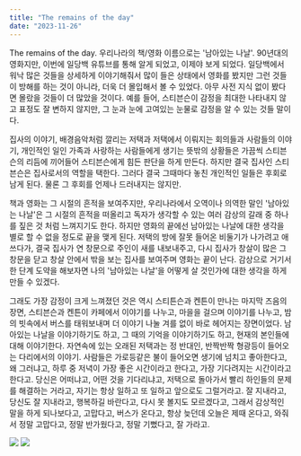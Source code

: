 ```yaml
---
title: "The remains of the day"
date: "2023-11-26"
---
```


The remains of the day. 우리나라의 책/영화 이름으로는 '남아있는 나날'. 90년대의 영화지만, 이번에 일당백 유튜브를 통해 알게 되었고, 이제야 보게 되었다. 일당백에서 워낙 많은 것들을 상세하게 이야기해줘서 많이 들은 상태에서 영화를 봤지만 그런 것들이 방해를 하는 것이 아니라, 더욱 더 몰입해서 볼 수 있었다. 아무 사전 지식 없이 봤다면 몰랐을 것들이 더 많았을 것이다. 예를 들어, 스티븐슨이 감정을 최대한 나타내지 않고 표정도 잘 변하지 않지만, 그 눈과 눈에 고여있는 눈물로 감정을 알 수 있는 것들 말이다.



집사의 이야기, 배경음악처럼 깔리는 저택과 저택에서 이뤄지는 회의들과 사람들의 이야기, 개인적인 일인 가족과 사랑하는 사람들에게 생기는 뜻밖의 상황들은 가끔씩 스티븐슨의 리듬에 끼어들어 스티븐슨에게 힘든 판단을 하게 만든다. 하지만 결국 집사인 스티븐슨은 집사로서의 역할을 택한다. 그러다 결국 그때마다 놓친 개인적인 일들은 후회로 남게 된다. 물론 그 후회를 언제나 드러내지는 않지만.



책과 영화는 그 시절의 흔적을 보여주지만, 우리나라에서 오역이나 의역한 말인 '남아있는 나날'은 그 시절의 흔적을 떠올리고 독자가 생각할 수 있는 여러 감상의 갈래 중 하나를 짚은 것 처럼 느껴지기도 한다. 하지만 영화의 끝에선 남아있는 나날에 대한 생각을 별로 할 수 없을 정도로 끝을 맺게 된다. 저택의 방에 잘못 들어온 비둘기가 나가려고 애쓰다가, 결국 집사가 연 창문으로 주인이 새를 내보내주고, 다시 집사가 창살이 많은 그 창문을 닫고 창살 안에서 밖을 보는 집사를 보여주며 영화는 끝이 난다. 감상으로 거기서 한 단계 도약을 해보자면 나의 '남아있는 나날'을 어떻게 살 것인가에 대한 생각을 하게 만들 수 있겠다.



그래도 가장 감정이 크게 느껴졌던 것은 역시 스티튼슨과 켄튼이 만나는 마지막 즈음의 장면, 스티븐슨과 켄튼이 카페에서 이야기를 나누고, 마을을 걸으며 이야기를 나누고, 밤의 빗속에서 버스를 태워보내며 더 이야기 나눌 겨를 없이 바로 헤어지는 장면이었다. 남아있는 나날을 이야기하기도 하고, 그 때의 기억을 이야기하기도 하고, 현재의 본인들에 대해 이야기한다. 자연속에 있는 오래된 저택과는 정 반대인, 반짝반짝 형광등이 들어오는 다리에서의 이야기. 사람들은 가로등같은 불이 들어오면 생기에 넘치고 좋아한다고, 왜 그러냐고, 하루 중 저녁이 가장 좋은 시간이라고 한다고, 가장 기다려지는 시간이라고 한다고. 당신은 어떠냐고, 어떤 것을 기다리냐고, 저택으로 돌아가서 빨리 하인들의 문제를 해결하는 거라고, 자기는 항상 일하고 또 일하고 앞으로도 그럴거라고. 잘 지내라고, 당신도 잘 지내라고, 행복하길 바란다고, 다시 못 볼지도 모르겠다고, 그래서 감상적인 말을 하게 되나보다고, 고맙다고, 버스가 온다고, 항상 늦던데 오늘은 제때 온다고, 와줘서 정말 고맙다고, 정말 반가웠다고, 정말 기뻤다고, 잘 가라고.

![](../photo/2023-11-26-the_remains-1.heic)
![](../photo/2023-11-26-the_remains-2.heic)